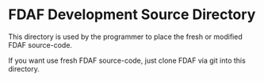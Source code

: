 FDAF Development Source Directory
=================================

This directory is used by the programmer to place the fresh or modified FDAF
source-code.

If you want use fresh FDAF source-code, just clone FDAF via git into this
directory.
